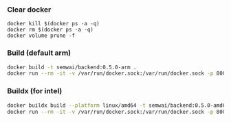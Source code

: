 ### Clear docker 
`docker kill $(docker ps -a -q)`\
`docker rm $(docker ps -a -q)`\
`docker volume prune -f`

### Build (default arm)

```bash
docker build -t semwai/backend:0.5.0-arm . 
docker run --rm -it -v /var/run/docker.sock:/var/run/docker.sock -p 8000:8000 semwai/backend:0.5.0-arm
```
### Buildx (for intel)
```bash
docker buildx build --platform linux/amd64 -t semwai/backend:0.5.0-amd64 . 
docker run --rm -it -v /var/run/docker.sock:/var/run/docker.sock -p 8000:8000 semwai/backend:0.5.0-amd64

```